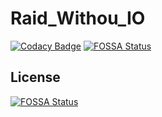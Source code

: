 # Raid_Withou_IO
[![Codacy Badge](https://app.codacy.com/project/badge/Grade/6a55618102fc408cb315fbdd7cd0a52d)](https://www.codacy.com/gh/linxiaodai92/Raid_Withou_IO/dashboard?utm_source=github.com&amp;utm_medium=referral&amp;utm_content=linxiaodai92/Raid_Withou_IO&amp;utm_campaign=Badge_Grade)
[![FOSSA Status](https://app.fossa.com/api/projects/git%2Bgithub.com%2Flinxiaodai92%2FRaid_Withou_IO.svg?type=shield)](https://app.fossa.com/projects/git%2Bgithub.com%2Flinxiaodai92%2FRaid_Withou_IO?ref=badge_shield)


## License
[![FOSSA Status](https://app.fossa.com/api/projects/git%2Bgithub.com%2Flinxiaodai92%2FRaid_Withou_IO.svg?type=large)](https://app.fossa.com/projects/git%2Bgithub.com%2Flinxiaodai92%2FRaid_Withou_IO?ref=badge_large)